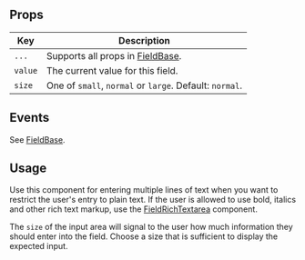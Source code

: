 ## Props

| Key | Description |
| --- | --- |
| `...` | Supports all props in [FieldBase](#/component/Form/fields/FieldBase). |
| `value` | The current value for this field. |
| `size` | One of `small`, `normal` or `large`. Default: `normal`. |

## Events

See [FieldBase](#/component/Form/fields/FieldBase).

## Usage

Use this component for entering multiple lines of text when you want to restrict the user's entry to plain text. If the user is allowed to use bold, italics and other rich text markup, use the [FieldRichTextarea](#/component/Form/fields/FieldRichTextarea) component.

The `size` of the input area will signal to the user how much information they should enter into the field. Choose a size that is sufficient to display the expected input.
